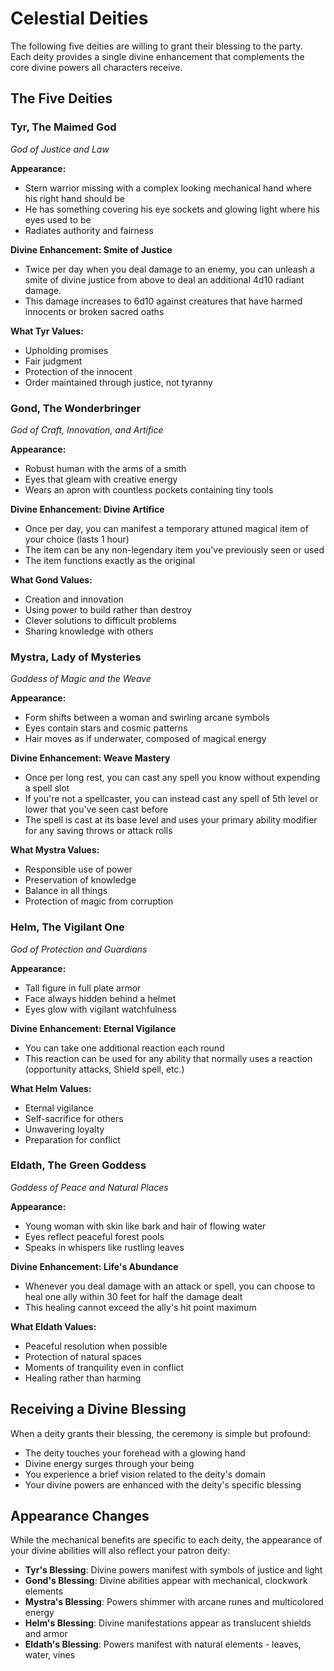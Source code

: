 # Celestial Deities

The following five deities are willing to grant their blessing to the party. Each deity provides a single divine enhancement that complements the core divine powers all characters receive.

## The Five Deities

### Tyr, The Maimed God
*God of Justice and Law*

**Appearance:** 
- Stern warrior missing with a complex looking mechanical hand where his right hand should be
- He has something covering his eye sockets and glowing light where his eyes used to be
- Radiates authority and fairness

**Divine Enhancement: Smite of Justice**
- Twice per day when you deal damage to an enemy, you can unleash a smite of divine justice from above to deal an additional 4d10 radiant damage.
- This damage increases to 6d10 against creatures that have harmed innocents or broken sacred oaths

**What Tyr Values:**
- Upholding promises
- Fair judgment
- Protection of the innocent
- Order maintained through justice, not tyranny

### Gond, The Wonderbringer
*God of Craft, Innovation, and Artifice*

**Appearance:**
- Robust human with the arms of a smith
- Eyes that gleam with creative energy
- Wears an apron with countless pockets containing tiny tools

**Divine Enhancement: Divine Artifice**
- Once per day, you can manifest a temporary attuned magical item of your choice (lasts 1 hour)
- The item can be any non-legendary item you've previously seen or used
- The item functions exactly as the original

**What Gond Values:**
- Creation and innovation
- Using power to build rather than destroy
- Clever solutions to difficult problems
- Sharing knowledge with others

### Mystra, Lady of Mysteries
*Goddess of Magic and the Weave*

**Appearance:**
- Form shifts between a woman and swirling arcane symbols
- Eyes contain stars and cosmic patterns
- Hair moves as if underwater, composed of magical energy

**Divine Enhancement: Weave Mastery**
- Once per long rest, you can cast any spell you know without expending a spell slot
- If you're not a spellcaster, you can instead cast any spell of 5th level or lower that you've seen cast before
- The spell is cast at its base level and uses your primary ability modifier for any saving throws or attack rolls

**What Mystra Values:**
- Responsible use of power
- Preservation of knowledge
- Balance in all things
- Protection of magic from corruption

### Helm, The Vigilant One
*God of Protection and Guardians*

**Appearance:**
- Tall figure in full plate armor
- Face always hidden behind a helmet
- Eyes glow with vigilant watchfulness

**Divine Enhancement: Eternal Vigilance**
- You can take one additional reaction each round
- This reaction can be used for any ability that normally uses a reaction (opportunity attacks, Shield spell, etc.)

**What Helm Values:**
- Eternal vigilance
- Self-sacrifice for others
- Unwavering loyalty
- Preparation for conflict

### Eldath, The Green Goddess
*Goddess of Peace and Natural Places*

**Appearance:**
- Young woman with skin like bark and hair of flowing water
- Eyes reflect peaceful forest pools
- Speaks in whispers like rustling leaves

**Divine Enhancement: Life's Abundance**
- Whenever you deal damage with an attack or spell, you can choose to heal one ally within 30 feet for half the damage dealt
- This healing cannot exceed the ally's hit point maximum

**What Eldath Values:**
- Peaceful resolution when possible
- Protection of natural spaces
- Moments of tranquility even in conflict
- Healing rather than harming

## Receiving a Divine Blessing

When a deity grants their blessing, the ceremony is simple but profound:

- The deity touches your forehead with a glowing hand
- Divine energy surges through your being
- You experience a brief vision related to the deity's domain
- Your divine powers are enhanced with the deity's specific blessing

## Appearance Changes

While the mechanical benefits are specific to each deity, the appearance of your divine abilities will also reflect your patron deity:

- **Tyr's Blessing**: Divine powers manifest with symbols of justice and light
- **Gond's Blessing**: Divine abilities appear with mechanical, clockwork elements
- **Mystra's Blessing**: Powers shimmer with arcane runes and multicolored energy
- **Helm's Blessing**: Divine manifestations appear as translucent shields and armor
- **Eldath's Blessing**: Powers manifest with natural elements - leaves, water, vines 